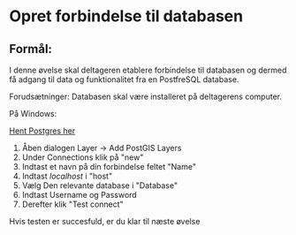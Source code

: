 # Opret forbindelse til databasen

## Formål:

I denne øvelse skal deltageren etablere forbindelse til databasen og dermed få adgang til data og funktionalitet fra en PostfreSQL database.

Forudsætninger: Databasen skal være installeret på deltagerens computer.

På Windows:

[Hent Postgres her]( http://www.enterprisedb.com/products-services-training/pgdownload#windows)

1. Åben dialogen Layer -> Add PostGIS Layers
2. Under Connections klik på "new"
3. Indtast et navn på din forbindelse feltet "Name"
4. Indtast *localhost* i "host" 
5. Vælg Den relevante database i "Database"
6. Indtast Username og Password
7. Derefter klik "Test connect"


Hvis testen er succesfuld, er du klar til næste øvelse
